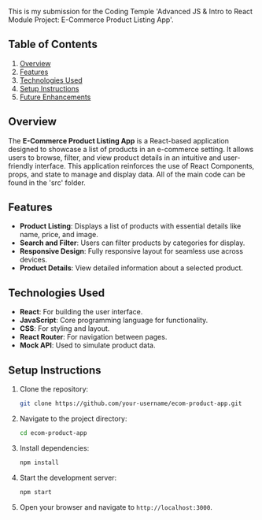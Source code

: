 This is my submission for the Coding Temple 'Advanced JS & Intro to React Module Project: E-Commerce Product Listing App'.

## Table of Contents
1. [Overview](#overview)
2. [Features](#features)
3. [Technologies Used](#technologies-used)
4. [Setup Instructions](#setup-instructions)
5. [Future Enhancements](#future-enhancements)

## Overview
The **E-Commerce Product Listing App** is a React-based application designed to showcase a list of products in an e-commerce setting. It allows users to browse, filter, and view product details in an intuitive and user-friendly interface. This application reinforces the use of React Components, props, and state to manage and display data. All of the main code can be found in the 'src' folder. 

## Features
- **Product Listing**: Displays a list of products with essential details like name, price, and image.
- **Search and Filter**: Users can filter products by categories for display.
- **Responsive Design**: Fully responsive layout for seamless use across devices.
- **Product Details**: View detailed information about a selected product.

## Technologies Used
- **React**: For building the user interface.
- **JavaScript**: Core programming language for functionality.
- **CSS**: For styling and layout.
- **React Router**: For navigation between pages.
- **Mock API**: Used to simulate product data.

## Setup Instructions
1. Clone the repository:
    ```bash
    git clone https://github.com/your-username/ecom-product-app.git
    ```
2. Navigate to the project directory:
    ```bash
    cd ecom-product-app
    ```
3. Install dependencies:
    ```bash
    npm install
    ```
4. Start the development server:
    ```bash
    npm start
    ```
5. Open your browser and navigate to `http://localhost:3000`.
